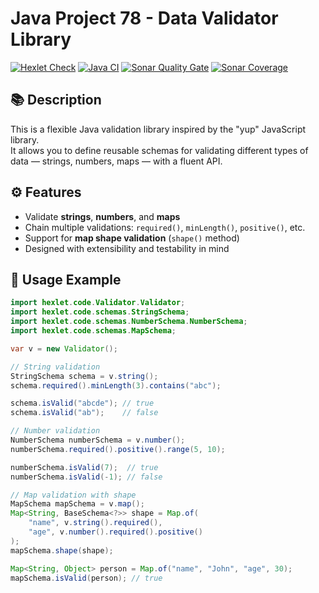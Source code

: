 # Java Project 78 - Data Validator Library

[![Hexlet Check](https://github.com/VasylP0/java-project-78/actions/workflows/hexlet-check.yml/badge.svg)](https://github.com/VasylP0/java-project-78/actions)
[![Java CI](https://github.com/VasylP0/java-project-78/actions/workflows/main.yml/badge.svg)](https://github.com/VasylP0/java-project-78/actions)
[![Sonar Quality Gate](https://sonarcloud.io/api/project_badges/measure?project=VasylP0_java-project-78&metric=alert_status)](https://sonarcloud.io/summary/new_code?id=VasylP0_java-project-78)
[![Sonar Coverage](https://sonarcloud.io/api/project_badges/measure?project=VasylP0_java-project-78&metric=coverage)](https://sonarcloud.io/summary/new_code?id=VasylP0_java-project-78)


## 📚 Description

This is a flexible Java validation library inspired by the "yup" JavaScript library.  
It allows you to define reusable schemas for validating different types of data — strings, numbers, maps — with a fluent API.

## ⚙️ Features

- Validate **strings**, **numbers**, and **maps**
- Chain multiple validations: `required()`, `minLength()`, `positive()`, etc.
- Support for **map shape validation** (`shape()` method)
- Designed with extensibility and testability in mind

## 🚀 Usage Example

```java
import hexlet.code.Validator.Validator;
import hexlet.code.schemas.StringSchema;
import hexlet.code.schemas.NumberSchema.NumberSchema;
import hexlet.code.schemas.MapSchema;

var v = new Validator();

// String validation
StringSchema schema = v.string();
schema.required().minLength(3).contains("abc");

schema.isValid("abcde"); // true
schema.isValid("ab");    // false

// Number validation
NumberSchema numberSchema = v.number();
numberSchema.required().positive().range(5, 10);

numberSchema.isValid(7);  // true
numberSchema.isValid(-1); // false

// Map validation with shape
MapSchema mapSchema = v.map();
Map<String, BaseSchema<?>> shape = Map.of(
    "name", v.string().required(),
    "age", v.number().required().positive()
);
mapSchema.shape(shape);

Map<String, Object> person = Map.of("name", "John", "age", 30);
mapSchema.isValid(person); // true






